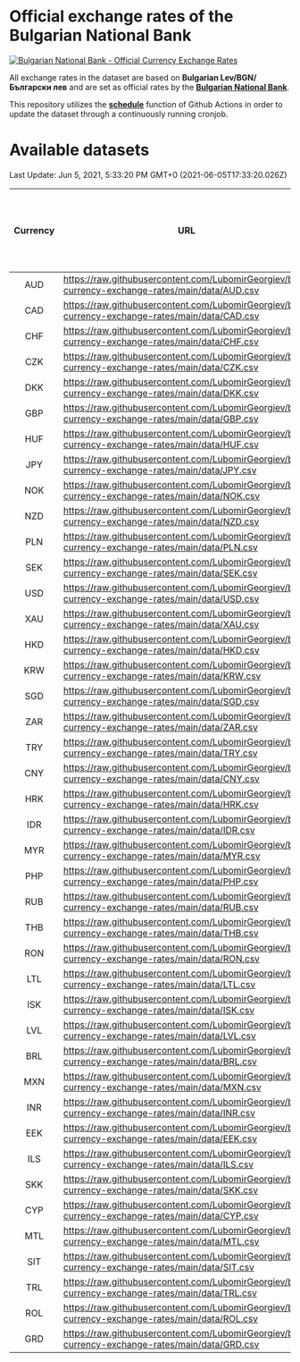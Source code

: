 # Official exchange rates of the Bulgarian National Bank

[![Bulgarian National Bank - Official Currency Exchange Rates](https://github.com/LubomirGeorgiev/bnb-currency-exchange-rates/actions/workflows/update-rates.yml/badge.svg?branch=main)](https://github.com/LubomirGeorgiev/bnb-currency-exchange-rates/actions/workflows/update-rates.yml)

All exchange rates in the dataset are based on **Bulgarian Lev/BGN/Български лев** and are set as official rates by the [**Bulgarian National Bank**](https://www.bnb.bg/Statistics/StExternalSector/StExchangeRates/StERForeignCurrencies/index.htm?toLang=_EN).

This repository utilizes the [**schedule**](https://docs.github.com/en/actions/reference/events-that-trigger-workflows) function of Github Actions in order to update the dataset through a continuously running cronjob.

# Available datasets

<!-- START LINKS (DO NOT EVER FU*ING DELETE THIS COMMENT FOR THE LOVE OF YOUR LIFE!!! IF YOU ARE CURIOS HOW IT WORKS, YOU CAN HAVE A LOOK AT ./src/updateReadme.ts) -->

Last Update: Jun 5, 2021, 5:33:20 PM GMT+0 (2021-06-05T17:33:20.026Z)

| Currency | URL                                                                                             | Number of records | Number of missing days that were filled in |
| :------: | ----------------------------------------------------------------------------------------------- | :---------------: | :----------------------------------------: |
|   AUD    | https://raw.githubusercontent.com/LubomirGeorgiev/bnb-currency-exchange-rates/main/data/AUD.csv |       7914        |                    2441                    |
|   CAD    | https://raw.githubusercontent.com/LubomirGeorgiev/bnb-currency-exchange-rates/main/data/CAD.csv |       7914        |                    2441                    |
|   CHF    | https://raw.githubusercontent.com/LubomirGeorgiev/bnb-currency-exchange-rates/main/data/CHF.csv |       7914        |                    2441                    |
|   CZK    | https://raw.githubusercontent.com/LubomirGeorgiev/bnb-currency-exchange-rates/main/data/CZK.csv |       7914        |                    2441                    |
|   DKK    | https://raw.githubusercontent.com/LubomirGeorgiev/bnb-currency-exchange-rates/main/data/DKK.csv |       7914        |                    2441                    |
|   GBP    | https://raw.githubusercontent.com/LubomirGeorgiev/bnb-currency-exchange-rates/main/data/GBP.csv |       7914        |                    2441                    |
|   HUF    | https://raw.githubusercontent.com/LubomirGeorgiev/bnb-currency-exchange-rates/main/data/HUF.csv |       7914        |                    2441                    |
|   JPY    | https://raw.githubusercontent.com/LubomirGeorgiev/bnb-currency-exchange-rates/main/data/JPY.csv |       7914        |                    2441                    |
|   NOK    | https://raw.githubusercontent.com/LubomirGeorgiev/bnb-currency-exchange-rates/main/data/NOK.csv |       7914        |                    2441                    |
|   NZD    | https://raw.githubusercontent.com/LubomirGeorgiev/bnb-currency-exchange-rates/main/data/NZD.csv |       7914        |                    2441                    |
|   PLN    | https://raw.githubusercontent.com/LubomirGeorgiev/bnb-currency-exchange-rates/main/data/PLN.csv |       7914        |                    2441                    |
|   SEK    | https://raw.githubusercontent.com/LubomirGeorgiev/bnb-currency-exchange-rates/main/data/SEK.csv |       7914        |                    2441                    |
|   USD    | https://raw.githubusercontent.com/LubomirGeorgiev/bnb-currency-exchange-rates/main/data/USD.csv |       7914        |                    2441                    |
|   XAU    | https://raw.githubusercontent.com/LubomirGeorgiev/bnb-currency-exchange-rates/main/data/XAU.csv |       7914        |                    2443                    |
|   HKD    | https://raw.githubusercontent.com/LubomirGeorgiev/bnb-currency-exchange-rates/main/data/HKD.csv |       7612        |                    2350                    |
|   KRW    | https://raw.githubusercontent.com/LubomirGeorgiev/bnb-currency-exchange-rates/main/data/KRW.csv |       7612        |                    2350                    |
|   SGD    | https://raw.githubusercontent.com/LubomirGeorgiev/bnb-currency-exchange-rates/main/data/SGD.csv |       7612        |                    2350                    |
|   ZAR    | https://raw.githubusercontent.com/LubomirGeorgiev/bnb-currency-exchange-rates/main/data/ZAR.csv |       7612        |                    2350                    |
|   TRY    | https://raw.githubusercontent.com/LubomirGeorgiev/bnb-currency-exchange-rates/main/data/TRY.csv |       6094        |                    1880                    |
|   CNY    | https://raw.githubusercontent.com/LubomirGeorgiev/bnb-currency-exchange-rates/main/data/CNY.csv |       5974        |                    1844                    |
|   HRK    | https://raw.githubusercontent.com/LubomirGeorgiev/bnb-currency-exchange-rates/main/data/HRK.csv |       5974        |                    1844                    |
|   IDR    | https://raw.githubusercontent.com/LubomirGeorgiev/bnb-currency-exchange-rates/main/data/IDR.csv |       5974        |                    1844                    |
|   MYR    | https://raw.githubusercontent.com/LubomirGeorgiev/bnb-currency-exchange-rates/main/data/MYR.csv |       5974        |                    1844                    |
|   PHP    | https://raw.githubusercontent.com/LubomirGeorgiev/bnb-currency-exchange-rates/main/data/PHP.csv |       5974        |                    1844                    |
|   RUB    | https://raw.githubusercontent.com/LubomirGeorgiev/bnb-currency-exchange-rates/main/data/RUB.csv |       5974        |                    1844                    |
|   THB    | https://raw.githubusercontent.com/LubomirGeorgiev/bnb-currency-exchange-rates/main/data/THB.csv |       5974        |                    1844                    |
|   RON    | https://raw.githubusercontent.com/LubomirGeorgiev/bnb-currency-exchange-rates/main/data/RON.csv |       5915        |                    1826                    |
|   LTL    | https://raw.githubusercontent.com/LubomirGeorgiev/bnb-currency-exchange-rates/main/data/LTL.csv |       5274        |                    1616                    |
|   ISK    | https://raw.githubusercontent.com/LubomirGeorgiev/bnb-currency-exchange-rates/main/data/ISK.csv |       4916        |                    1521                    |
|   LVL    | https://raw.githubusercontent.com/LubomirGeorgiev/bnb-currency-exchange-rates/main/data/LVL.csv |       4911        |                    1504                    |
|   BRL    | https://raw.githubusercontent.com/LubomirGeorgiev/bnb-currency-exchange-rates/main/data/BRL.csv |       4881        |                    1511                    |
|   MXN    | https://raw.githubusercontent.com/LubomirGeorgiev/bnb-currency-exchange-rates/main/data/MXN.csv |       4881        |                    1511                    |
|   INR    | https://raw.githubusercontent.com/LubomirGeorgiev/bnb-currency-exchange-rates/main/data/INR.csv |       4514        |                    1397                    |
|   EEK    | https://raw.githubusercontent.com/LubomirGeorgiev/bnb-currency-exchange-rates/main/data/EEK.csv |       4121        |                    1260                    |
|   ILS    | https://raw.githubusercontent.com/LubomirGeorgiev/bnb-currency-exchange-rates/main/data/ILS.csv |       3790        |                    1178                    |
|   SKK    | https://raw.githubusercontent.com/LubomirGeorgiev/bnb-currency-exchange-rates/main/data/SKK.csv |       3093        |                    948                     |
|   CYP    | https://raw.githubusercontent.com/LubomirGeorgiev/bnb-currency-exchange-rates/main/data/CYP.csv |       3029        |                    926                     |
|   MTL    | https://raw.githubusercontent.com/LubomirGeorgiev/bnb-currency-exchange-rates/main/data/MTL.csv |       2727        |                    835                     |
|   SIT    | https://raw.githubusercontent.com/LubomirGeorgiev/bnb-currency-exchange-rates/main/data/SIT.csv |       2667        |                    816                     |
|   TRL    | https://raw.githubusercontent.com/LubomirGeorgiev/bnb-currency-exchange-rates/main/data/TRL.csv |       1818        |                    559                     |
|   ROL    | https://raw.githubusercontent.com/LubomirGeorgiev/bnb-currency-exchange-rates/main/data/ROL.csv |       1697        |                    524                     |
|   GRD    | https://raw.githubusercontent.com/LubomirGeorgiev/bnb-currency-exchange-rates/main/data/GRD.csv |        361        |                    109                     |

<!-- END LINKS (DO NOT EVER FU*ING DELETE THIS COMMENT FOR THE LOVE OF YOUR LIFE!!! IF YOU ARE CURIOS HOW IT WORKS, YOU CAN HAVE A LOOK AT ./src/updateReadme.ts) -->
